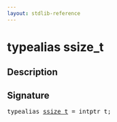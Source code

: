 ```yaml
---
layout: stdlib-reference
---
```


# typealias ssize\_t

## Description



## Signature

<pre>
<span class='code_keyword'>typealias</span> <a href="/stdlib-reference/types/ssize_t" class="code_type">ssize_t</a> = intptr_t;
</pre>

